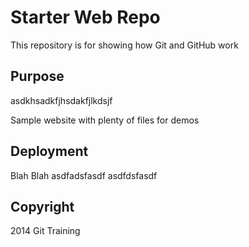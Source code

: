 # Starter Web Repo

This repository is for showing how Git and GitHub work

## Purpose
asdkhsadkfjhsdakfjlkdsjf

Sample website with plenty of files for demos
## Deployment
Blah Blah 
asdfadsfasdf
asdfdsfasdf

## Copyright
2014 Git Training

